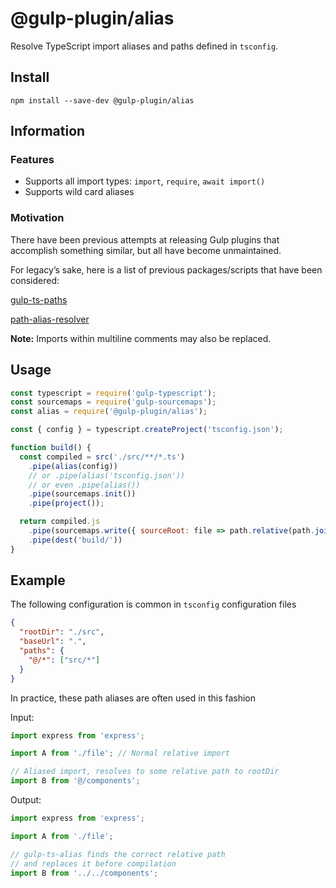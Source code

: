# @gulp-plugin/alias

Resolve TypeScript import aliases and paths defined in `tsconfig`.

## Install

`npm install --save-dev @gulp-plugin/alias`

## Information

### Features

* Supports all import types: `import`, `require`, `await import()`
* Supports wild card aliases

### Motivation

There have been previous attempts at releasing Gulp plugins that accomplish something similar, but all have become unmaintained.

For legacy’s sake, here is a list of previous packages/scripts that have been considered:

[gulp-ts-paths](https://www.npmjs.com/package/gulp-ts-paths)

[path-alias-resolver](https://gist.github.com/azarus/f369ee2ab0283ba0793b0ccf0e9ec590)

**Note:** Imports within multiline comments may also be replaced.

## Usage

```javascript
const typescript = require('gulp-typescript');
const sourcemaps = require('gulp-sourcemaps');
const alias = require('@gulp-plugin/alias');

const { config } = typescript.createProject('tsconfig.json');

function build() {
  const compiled = src('./src/**/*.ts')
    .pipe(alias(config))
    // or .pipe(alias('tsconfig.json'))
    // or even .pipe(alias())
    .pipe(sourcemaps.init())
    .pipe(project());

  return compiled.js
    .pipe(sourcemaps.write({ sourceRoot: file => path.relative(path.join(file.cwd, file.path), file.base) }))
    .pipe(dest('build/'))
}
```

## Example

The following configuration is common in `tsconfig` configuration files

```json
{
  "rootDir": "./src",
  "baseUrl": ".",
  "paths": {
    "@/*": ["src/*"]
  }
}
```

In practice, these path aliases are often used in this fashion

Input:

```typescript
import express from 'express';

import A from './file'; // Normal relative import

// Aliased import, resolves to some relative path to rootDir
import B from '@/components';
```

Output:

```typescript
import express from 'express';

import A from './file';

// gulp-ts-alias finds the correct relative path
// and replaces it before compilation
import B from '../../components';
```
